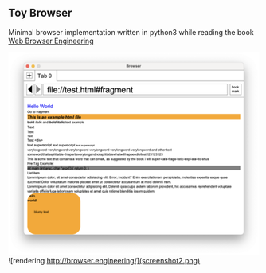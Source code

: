 ## Toy Browser

Minimal browser implementation written in python3 while reading the book [Web Browser Engineering](https://browser.engineering/)

![rendering html test file](screenshot1.png)
![rendering http://browser.engineering/](screenshot2.png)
